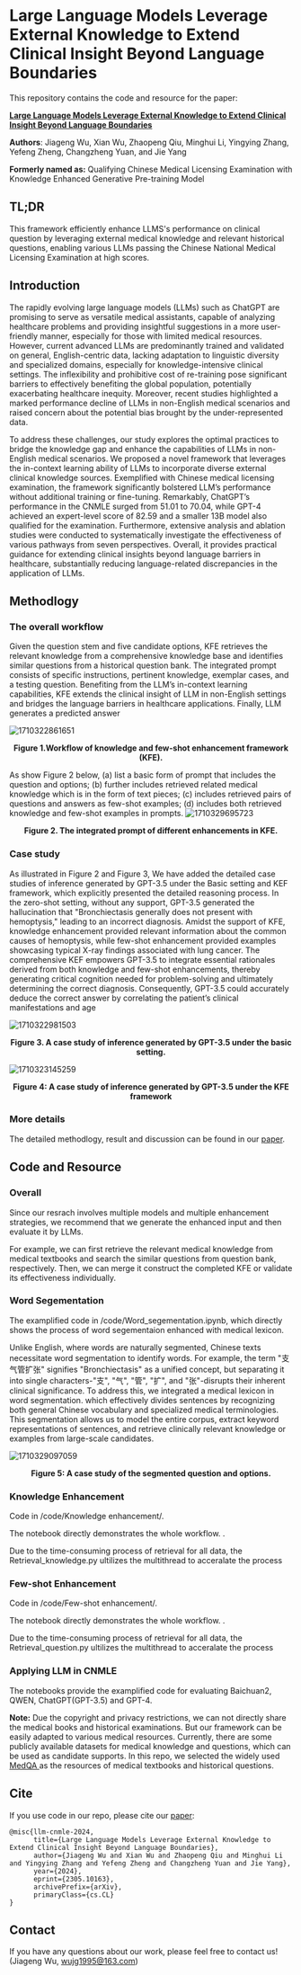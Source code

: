 # Large Language Models Leverage External Knowledge to Extend Clinical Insight Beyond Language Boundaries

This repository contains the code and resource for the paper:

**[Large Language Models Leverage External Knowledge to Extend Clinical Insight Beyond Language Boundaries](https://arxiv.org/abs/2305.10163)**

**Authors**: Jiageng Wu, Xian Wu, Zhaopeng Qiu, Minghui Li, Yingying Zhang, Yefeng Zheng, Changzheng Yuan, and Jie Yang

**Formerly named as:** Qualifying Chinese Medical Licensing Examination with Knowledge Enhanced Generative Pre-training Model

## TL;DR

This framework efficiently enhance LLMS's performance on clinical question by leveraging external medical knowledge and relevant historical questions, enabling various LLMs passing the Chinese National Medical Licensing Examination at high scores.

## Introduction

The rapidly evolving large language models (LLMs) such as ChatGPT are promising to serve as versatile medical assistants, capable of analyzing healthcare problems and providing insightful suggestions in a more user-friendly manner, especially for those with limited medical resources. However, current advanced LLMs are predominantly trained and validated on general, English-centric data, lacking adaptation to linguistic diversity and specialized domains, especially for knowledge-intensive clinical settings. The inflexibility and prohibitive cost of re-training pose significant barriers to effectively benefiting the global population, potentially exacerbating healthcare inequity. Moreover, recent studies highlighted a marked performance decline of LLMs in non-English medical scenarios and raised concern about the potential bias brought by the under-represented data.

To address these challenges, our study explores the optimal practices to bridge the knowledge gap and enhance the capabilities of LLMs in non-English medical scenarios. We proposed a novel framework that leverages the in-context learning ability of LLMs to incorporate diverse external clinical knowledge sources. Exemplified with Chinese medical licensing examination, the framework significantly bolstered LLM’s performance without additional training or fine-tuning. Remarkably, ChatGPT’s performance in the CNMLE surged from 51.01 to 70.04, while GPT-4 achieved an expert-level score of 82.59 and a smaller 13B model also qualified for the examination. Furthermore, extensive analysis and ablation studies were conducted to systematically investigate the effectiveness of various pathways from seven perspectives. Overall, it provides practical guidance for extending clinical insights beyond language barriers in healthcare, substantially reducing language-related discrepancies in the application of LLMs.

## Methodlogy

### The overall workflow

Given the question stem and five candidate options, KFE retrieves the relevant knowledge from a comprehensive knowledge base and identifies similar questions from a historical question bank. The integrated prompt consists of specific instructions, pertinent knowledge, exemplar cases, and a testing question. Benefiting from the LLM’s in-context learning capabilities, KFE extends the clinical insight of LLM in non-English settings and bridges the language barriers in healthcare applications. Finally, LLM generates a predicted answer

![1710322861651](image/README/1710322861651.png)

<div align='center' >
    <p><strong>
    Figure 1.Workflow of knowledge and few-shot enhancement framework (KFE).
    </strong></p>
</div>

As show Figure 2 below, (a) list a basic form of prompt that includes the question and options; (b) further includes retrieved related medical knowledge which is in the form of text pieces; (c) includes retrieved pairs of questions and answers as few-shot examples; (d) includes both retrieved knowledge and few-shot examples in prompts.
![1710329695723](image/README/1710329695723.png)

<div align='center' >
    <p><strong>
    Figure 2. The integrated prompt of different enhancements in KFE.
    </strong></p>
</div>

### Case study

As illustrated in Figure 2 and Figure 3, We have added the detailed case studies of inference generated by GPT-3.5 under the Basic setting and KEF framework, which explicitly presented the detailed reasoning process. In the zero-shot setting, without any support, GPT-3.5 generated the hallucination that "Bronchiectasis generally does not present with hemoptysis," leading to an incorrect diagnosis. Amidst the support of KFE, knowledge enhancement provided relevant information about the common causes of hemoptysis, while few-shot enhancement provided examples showcasing typical X-ray findings associated with lung cancer. The comprehensive KEF empowers GPT-3.5 to integrate essential rationales derived from both knowledge and few-shot enhancements, thereby generating critical cognition needed for problem-solving and ultimately determining the correct diagnosis. Consequently, GPT-3.5 could accurately deduce the correct answer by correlating the patient’s clinical manifestations and age

![1710322981503](image/README/1710322981503.png)

<div align='center' >
    <p><strong>
    Figure 3. A case study of inference generated by GPT-3.5 under the basic setting.
    </strong></p>
</div>

![1710323145259](image/README/1710323145259.png)

<div align='center' >
    <p><strong>
    Figure 4: A case study of inference generated by GPT-3.5 under the KFE framework
    </strong></p>
</div>

### More details

The detailed methodlogy, result and discussion can be found in our [paper](https://arxiv.org/abs/2305.10163).

## Code and Resource

### Overall

Since our resrach involves multiple models and multiple enhancement strategies, we recommend that we generate the enhanced input and then evaluate it by LLMs.

For example, we can first retrieve the relevant medical knowledge from medical textbooks and search the similar questions from question bank, respectively. Then, we can merge it construct the completed KFE or validate its effectiveness individually.

### Word Segementation

The examplified code in /code/Word_segementation.ipynb, which directly shows the process of word segementaion enhanced with medical lexicon.

Unlike English, where words are naturally segmented, Chinese texts necessitate word segmentation to identify words. For example, the term "支气管扩张" signifies "Bronchiectasis" as a unified concept, but separating it into single characters-"支", "气", "管", "扩", and "张"-disrupts their inherent clinical significance. To address this, we integrated a medical lexicon in word segmentation. which effectively divides sentences by recognizing both general Chinese vocabulary and specialized medical terminologies. This segmentation allows us to model the entire corpus, extract keyword representations of sentences, and retrieve clinically relevant knowledge or examples from large-scale candidates.

![1710329097059](image/README/1710329097059.png)

<div align='center' >
    <p><strong>
    Figure 5: A case study of the segmented question and options.
    </strong></p>
</div>

### Knowledge Enhancement

Code in /code/Knowledge enhancement/.

The notebook directly demonstrates the whole workflow. .

Due to the time-consuming process of retrieval for all data, the Retrieval_knowledge.py ultilizes the multithread to acceralate the process

### Few-shot Enhancement

Code in /code/Few-shot enhancement/.

The notebook directly demonstrates the whole workflow. .

Due to the time-consuming process of retrieval for all data, the Retrieval_question.py ultilizes the multithread to acceralate the process

### Applying LLM in CNMLE

The notebooks provide the examplified code for evaluating Baichuan2, QWEN, ChatGPT(GPT-3.5) and GPT-4.

**Note:**
Due the copyright and privacy restrictions, we can not directly share the medical books and historical examinations. But our framework can be easily adapted to various medical resources. Currently, there are some publicly available datasets for medical knowledge and questions, which can be used as candidate supports.
In this repo, we selected the widely used [MedQA ](https://github.com/jind11/MedQA)as the resources of medical textbooks and historical questions.

## Cite

If you use code in our repo,  please cite our [paper](https://arxiv.org/abs/2305.10163):

```
@misc{llm-cnmle-2024,
      title={Large Language Models Leverage External Knowledge to Extend Clinical Insight Beyond Language Boundaries}, 
      author={Jiageng Wu and Xian Wu and Zhaopeng Qiu and Minghui Li and Yingying Zhang and Yefeng Zheng and Changzheng Yuan and Jie Yang},
      year={2024},
      eprint={2305.10163},
      archivePrefix={arXiv},
      primaryClass={cs.CL}
}
```

## Contact

If you have any questions about our work, please feel free to contact us! (Jiageng Wu, [wujg1995@163.com](wujg1995@163.com))
